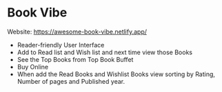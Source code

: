 # Book Vibe

Website: https://awesome-book-vibe.netlify.app/

- Reader-friendly User Interface
- Add to Read list and Wish list and next time view those Books
- See the Top Books from Top Book Buffet
- Buy Online
- When add the Read Books and Wishlist Books view sorting by Rating, Number of pages and Published year.
